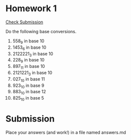 # Homework 1

[Check Submission](https://protect.bju.edu/cps/checker/cps230/lab2)

Do the following base conversions.

1. $558_{9}$ in base 10
1. $1453_{6}$ in base 10 
1. $2122221_{3}$ in base 10
1. $228_{9}$ in base 10
1. $897_{11}$ in base 10
1. $2121221_{3}$ in base 10
1. $027_{10}$ in base 11
1. $923_{10}$ in base 9
1. $883_{10}$ in base 12
1. $825_{10}$ in base 5

# Submission

Place your answers (and work!) in a file named answers.md
